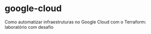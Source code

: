 # google-cloud
Como automatizar infraestruturas no Google Cloud com o Terraform: laboratório com desafio
